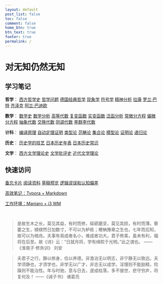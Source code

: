 ```yaml
---
layout: default
post_list: false
toc: false
comment: false
home_btn: true
btn_text: true
footer: true
permalink: /
---
```


# 对无知仍然无知

## 学习笔记

**哲学**：
[西方哲学史](/PHIL/3-西方哲学史)
[哲学问题](/PHIL/2-哲学问题)
[德国经典哲学](/PHIL/4-德国经典哲学)
[现象学](/PHIL/5-现象学)
[符号学](/PHIL/6-符号学)
[精神分析](/PHIL/7-精神分析)
[拉康](/PHIL/a-拉康)
[罗兰·巴特](/PHIL/b-罗兰-巴特)
[齐泽克](/PHIL/c-齐泽克)
[阿兰·巴迪欧](/PHIL/d-阿兰·巴迪欧)

**数学**：
[数学史](/MATH/1-数学史)
[数学分析](/MATH/2-数学分析)
[高等代数](/MATH/3-高等代数)
[复变函数](/MATH/4-复变函数)
[实变函数](/MATH/5-实变函数)
[泛函分析](/MATH/6-泛函分析)
[常微分方程](/MATH/7-常微分方程)
[偏微分方程](/MATH/8-偏微分方程)
[抽象代数](/MATH/9-抽象代数)
[交换代数](/MATH/a-交换代数)
[同调代数](/MATH/b-同调代数)
[李群李代数](/MATH/c-李群李代数)

**计科**：
[编译原理]()
[自动定理证明]()
[类型论]()
[范畴论]()
[集合论]()
[模型论]()
[证明论]()
[递归论]()

**历史**：
[历史学的技艺](/HIST/0-历史学的技艺)
[日本历史年表](/HIST/2-日本历史年表)
[日本历史常识](/HIST/5-日本历史常识)

**文学**：
[西方文学理论史](LIT/1-西方文学理论史)
[文学批评史](/LIT/2-文学批评史)
[近代文学理论](LIT/3-近代文学理论)

## 快速访问

[备忘卡片](/CHEAT)
[阅读资料](/RDGS)
[草稿预览](/DRAFT)
[逻辑谬误和认知偏差](/WRTG/逻辑谬误和认知偏差)

[高效笔记：Typora + Markdown](/WRTG/Typora+Markdown笔记系统)

[工作环境：Manjaro + i3 WM](/WRTG/Manjaro+i3wm工作环境)

<br>


> 是故生木之长，莫见其益，有时而修，砥砺磨坚，莫见其损，有时而薄。藜藿之生，蝡蝡然日加数寸，不可以为栌栋；楩柟豫章之生也，七年而后知，故可以为棺舟。夫事有易成者名小，难成者功大。君子修美，虽未有利，福将在后至。故《诗》云：“日就月将，学有缉熙于光明。”此之谓也。 ——《淮南子·修务训》 刘安

> 夫君子之行，静以修身，俭以养德。非澹泊无以明志，非宁静无以致远。夫学须静也，才须学也，非学无以广才，非志无以成学。淫慢则不能励精，险躁则不能治性。年与时驰，意与日去，遂成枯落，多不接世，悲守穷庐，将复何及！ ——《诫子书》 诸葛亮
